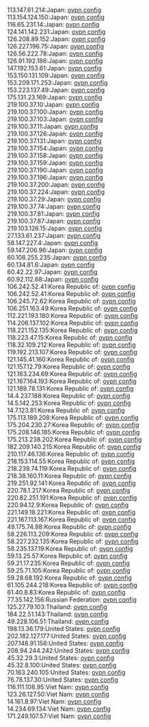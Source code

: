113.147.61.214:Japan: [ovpn config](vpn/113_147_61_214.ovpn)  
113.154.124.150:Japan: [ovpn config](vpn/113_154_124_150.ovpn)  
116.65.231.14:Japan: [ovpn config](vpn/116_65_231_14.ovpn)  
124.141.142.231:Japan: [ovpn config](vpn/124_141_142_231.ovpn)  
126.208.89.152:Japan: [ovpn config](vpn/126_208_89_152.ovpn)  
126.227.196.75:Japan: [ovpn config](vpn/126_227_196_75.ovpn)  
126.56.222.78:Japan: [ovpn config](vpn/126_56_222_78.ovpn)  
126.91.192.186:Japan: [ovpn config](vpn/126_91_192_186.ovpn)  
147.192.153.61:Japan: [ovpn config](vpn/147_192_153_61.ovpn)  
153.150.131.109:Japan: [ovpn config](vpn/153_150_131_109.ovpn)  
153.209.171.253:Japan: [ovpn config](vpn/153_209_171_253.ovpn)  
153.223.137.49:Japan: [ovpn config](vpn/153_223_137_49.ovpn)  
175.131.23.169:Japan: [ovpn config](vpn/175_131_23_169.ovpn)  
219.100.37.10:Japan: [ovpn config](vpn/219_100_37_10.ovpn)  
219.100.37.100:Japan: [ovpn config](vpn/219_100_37_100.ovpn)  
219.100.37.103:Japan: [ovpn config](vpn/219_100_37_103.ovpn)  
219.100.37.11:Japan: [ovpn config](vpn/219_100_37_11.ovpn)  
219.100.37.126:Japan: [ovpn config](vpn/219_100_37_126.ovpn)  
219.100.37.131:Japan: [ovpn config](vpn/219_100_37_131.ovpn)  
219.100.37.154:Japan: [ovpn config](vpn/219_100_37_154.ovpn)  
219.100.37.158:Japan: [ovpn config](vpn/219_100_37_158.ovpn)  
219.100.37.159:Japan: [ovpn config](vpn/219_100_37_159.ovpn)  
219.100.37.190:Japan: [ovpn config](vpn/219_100_37_190.ovpn)  
219.100.37.196:Japan: [ovpn config](vpn/219_100_37_196.ovpn)  
219.100.37.200:Japan: [ovpn config](vpn/219_100_37_200.ovpn)  
219.100.37.224:Japan: [ovpn config](vpn/219_100_37_224.ovpn)  
219.100.37.29:Japan: [ovpn config](vpn/219_100_37_29.ovpn)  
219.100.37.74:Japan: [ovpn config](vpn/219_100_37_74.ovpn)  
219.100.37.81:Japan: [ovpn config](vpn/219_100_37_81.ovpn)  
219.100.37.87:Japan: [ovpn config](vpn/219_100_37_87.ovpn)  
219.103.126.15:Japan: [ovpn config](vpn/219_103_126_15.ovpn)  
27.133.61.237:Japan: [ovpn config](vpn/27_133_61_237.ovpn)  
58.147.227.4:Japan: [ovpn config](vpn/58_147_227_4.ovpn)  
59.147.206.96:Japan: [ovpn config](vpn/59_147_206_96.ovpn)  
60.108.255.235:Japan: [ovpn config](vpn/60_108_255_235.ovpn)  
60.134.81.6:Japan: [ovpn config](vpn/60_134_81_6.ovpn)  
60.42.22.97:Japan: [ovpn config](vpn/60_42_22_97.ovpn)  
60.92.112.68:Japan: [ovpn config](vpn/60_92_112_68.ovpn)  
106.242.52.41:Korea Republic of: [ovpn config](vpn/106_242_52_41.ovpn)  
106.242.52.41:Korea Republic of: [ovpn config](vpn/106_242_52_41.ovpn)  
106.245.72.62:Korea Republic of: [ovpn config](vpn/106_245_72_62.ovpn)  
106.251.163.49:Korea Republic of: [ovpn config](vpn/106_251_163_49.ovpn)  
112.221.193.180:Korea Republic of: [ovpn config](vpn/112_221_193_180.ovpn)  
114.206.137.102:Korea Republic of: [ovpn config](vpn/114_206_137_102.ovpn)  
118.221.152.135:Korea Republic of: [ovpn config](vpn/118_221_152_135.ovpn)  
118.223.47.15:Korea Republic of: [ovpn config](vpn/118_223_47_15.ovpn)  
118.32.109.212:Korea Republic of: [ovpn config](vpn/118_32_109_212.ovpn)  
119.192.213.107:Korea Republic of: [ovpn config](vpn/119_192_213_107.ovpn)  
121.145.41.160:Korea Republic of: [ovpn config](vpn/121_145_41_160.ovpn)  
121.157.12.79:Korea Republic of: [ovpn config](vpn/121_157_12_79.ovpn)  
121.163.234.69:Korea Republic of: [ovpn config](vpn/121_163_234_69.ovpn)  
121.167.164.193:Korea Republic of: [ovpn config](vpn/121_167_164_193.ovpn)  
121.189.78.131:Korea Republic of: [ovpn config](vpn/121_189_78_131.ovpn)  
14.4.237.188:Korea Republic of: [ovpn config](vpn/14_4_237_188.ovpn)  
14.5.142.253:Korea Republic of: [ovpn config](vpn/14_5_142_253.ovpn)  
14.7.123.81:Korea Republic of: [ovpn config](vpn/14_7_123_81.ovpn)  
175.113.189.208:Korea Republic of: [ovpn config](vpn/175_113_189_208.ovpn)  
175.204.230.27:Korea Republic of: [ovpn config](vpn/175_204_230_27.ovpn)  
175.208.146.185:Korea Republic of: [ovpn config](vpn/175_208_146_185.ovpn)  
175.213.238.202:Korea Republic of: [ovpn config](vpn/175_213_238_202.ovpn)  
182.209.140.215:Korea Republic of: [ovpn config](vpn/182_209_140_215.ovpn)  
210.117.46.136:Korea Republic of: [ovpn config](vpn/210_117_46_136.ovpn)  
218.153.114.55:Korea Republic of: [ovpn config](vpn/218_153_114_55.ovpn)  
218.239.74.119:Korea Republic of: [ovpn config](vpn/218_239_74_119.ovpn)  
218.38.160.11:Korea Republic of: [ovpn config](vpn/218_38_160_11.ovpn)  
219.251.92.141:Korea Republic of: [ovpn config](vpn/219_251_92_141.ovpn)  
220.78.1.217:Korea Republic of: [ovpn config](vpn/220_78_1_217.ovpn)  
220.82.251.191:Korea Republic of: [ovpn config](vpn/220_82_251_191.ovpn)  
220.94.12.9:Korea Republic of: [ovpn config](vpn/220_94_12_9.ovpn)  
221.149.18.221:Korea Republic of: [ovpn config](vpn/221_149_18_221.ovpn)  
221.167.113.167:Korea Republic of: [ovpn config](vpn/221_167_113_167.ovpn)  
49.175.74.98:Korea Republic of: [ovpn config](vpn/49_175_74_98.ovpn)  
58.226.113.209:Korea Republic of: [ovpn config](vpn/58_226_113_209.ovpn)  
58.227.232.135:Korea Republic of: [ovpn config](vpn/58_227_232_135.ovpn)  
58.235.137.19:Korea Republic of: [ovpn config](vpn/58_235_137_19.ovpn)  
59.13.25.57:Korea Republic of: [ovpn config](vpn/59_13_25_57.ovpn)  
59.21.17.235:Korea Republic of: [ovpn config](vpn/59_21_17_235.ovpn)  
59.25.71.105:Korea Republic of: [ovpn config](vpn/59_25_71_105.ovpn)  
59.28.68.192:Korea Republic of: [ovpn config](vpn/59_28_68_192.ovpn)  
61.105.244.218:Korea Republic of: [ovpn config](vpn/61_105_244_218.ovpn)  
61.40.8.83:Korea Republic of: [ovpn config](vpn/61_40_8_83.ovpn)  
77.35.142.156:Russian Federation: [ovpn config](vpn/77_35_142_156.ovpn)  
125.27.79.103:Thailand: [ovpn config](vpn/125_27_79_103.ovpn)  
184.22.51.143:Thailand: [ovpn config](vpn/184_22_51_143.ovpn)  
49.228.106.51:Thailand: [ovpn config](vpn/49_228_106_51.ovpn)  
198.13.36.179:United States: [ovpn config](vpn/198_13_36_179.ovpn)  
202.182.127.177:United States: [ovpn config](vpn/202_182_127_177.ovpn)  
207.148.91.158:United States: [ovpn config](vpn/207_148_91_158.ovpn)  
208.94.244.242:United States: [ovpn config](vpn/208_94_244_242.ovpn)  
45.32.29.3:United States: [ovpn config](vpn/45_32_29_3.ovpn)  
45.32.8.100:United States: [ovpn config](vpn/45_32_8_100.ovpn)  
70.163.240.105:United States: [ovpn config](vpn/70_163_240_105.ovpn)  
76.78.137.30:United States: [ovpn config](vpn/76_78_137_30.ovpn)  
116.111.108.95:Viet Nam: [ovpn config](vpn/116_111_108_95.ovpn)  
123.26.127.50:Viet Nam: [ovpn config](vpn/123_26_127_50.ovpn)  
14.161.8.97:Viet Nam: [ovpn config](vpn/14_161_8_97.ovpn)  
14.234.69.134:Viet Nam: [ovpn config](vpn/14_234_69_134.ovpn)  
171.249.107.57:Viet Nam: [ovpn config](vpn/171_249_107_57.ovpn)  

